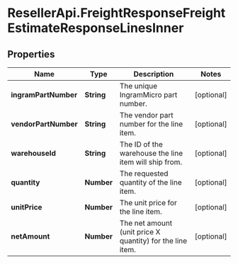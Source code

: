 # ResellerApi.FreightResponseFreightEstimateResponseLinesInner

## Properties

Name | Type | Description | Notes
------------ | ------------- | ------------- | -------------
**ingramPartNumber** | **String** | The unique IngramMicro part number. | [optional] 
**vendorPartNumber** | **String** | The vendor part number for the line item. | [optional] 
**warehouseId** | **String** | The ID of the warehouse the line item will ship from. | [optional] 
**quantity** | **Number** | The requested quantity of the line item. | [optional] 
**unitPrice** | **Number** | The unit price for the line item. | [optional] 
**netAmount** | **Number** | The net amount (unit price X quantity) for the line item. | [optional] 



